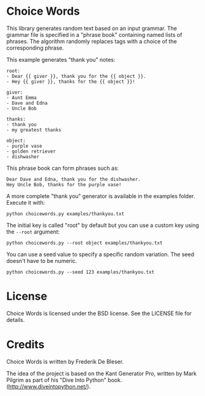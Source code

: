 Choice Words
============
This library generates random text based on an input grammar. The grammar file is specified in a "phrase book" containing named lists of phrases. The algorithm randomly replaces tags with a choice of the corresponding phrase.

This example generates "thank you" notes:

    root:
    - Dear {{ giver }}, thank you for the {{ object }}.
    - Hey {{ giver }}, thanks for the {{ object }}!

    giver:
    - Aunt Emma
    - Dave and Edna
    - Uncle Bob

    thanks:
    - thank you
    - my greatest thanks

    object:
    - purple vase
    - golden retriever
    - dishwasher

This phrase book can form phrases such as:

    Dear Dave and Edna, thank you for the dishwasher.
    Hey Uncle Bob, thanks for the purple vase!

A more complete "thank you" generator is available in the examples folder. Execute it with:

    python choicewords.py examples/thankyou.txt

The initial key is called "root" by default but you can use a custom key using the `--root` argument:

    python choicewords.py --root object examples/thankyou.txt

You can use a seed value to specify a specific random variation. The seed doesn't have to be numeric.

    python choicewords.py --seed 123 examples/thankyou.txt


License
=======
Choice Words is licensed under the BSD license. See the LICENSE file for details.

Credits
=======
Choice Words is written by Frederik De Bleser.

The idea of the project is based on the Kant Generator Pro, written by Mark Pilgrim as part of his "Dive Into Python" book. (http://www.diveintopython.net/).

